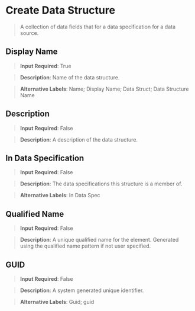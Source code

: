 # **Create Data Structure**
>	A collection of data fields that for a data specification for a data source.

## **Display Name**
>	**Input Required**: True

>	**Description**: Name of the data structure.

>	**Alternative Labels**: Name; Display Name; Data Struct; Data Structure Name


## **Description**
>	**Input Required**: False

>	**Description**: A description of the data structure.


## **In Data Specification**
>	**Input Required**: False

>	**Description**: The data specifications this structure is a member of.

>	**Alternative Labels**: In Data Spec


## **Qualified Name**
>	**Input Required**: False

>	**Description**: A unique qualified name for the element. Generated using the qualified name pattern  if not user specified.


## **GUID**
>	**Input Required**: False

>	**Description**: A system generated unique identifier.

>	**Alternative Labels**: Guid; guid


